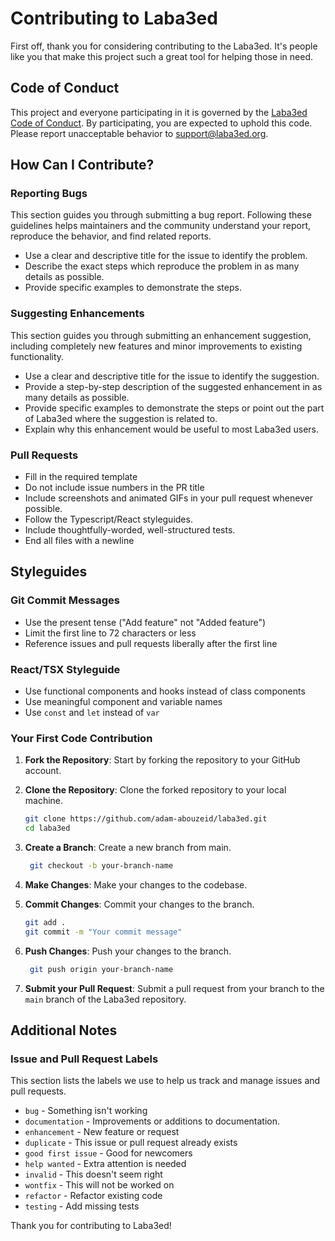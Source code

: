 # Contributing to Laba3ed

First off, thank you for considering contributing to the Laba3ed. It's people like you that make this project such a great tool for helping those in need.

## Code of Conduct

This project and everyone participating in it is governed by the [Laba3ed Code of Conduct](CODE_OF_CONDUCT.md). By participating, you are expected to uphold this code. Please report unacceptable behavior to [support@laba3ed.org](mailto:support@laba3ed.org).

## How Can I Contribute?

### Reporting Bugs

This section guides you through submitting a bug report. Following these guidelines helps maintainers and the community understand your report, reproduce the behavior, and find related reports.

- Use a clear and descriptive title for the issue to identify the problem.
- Describe the exact steps which reproduce the problem in as many details as possible.
- Provide specific examples to demonstrate the steps.

### Suggesting Enhancements

This section guides you through submitting an enhancement suggestion, including completely new features and minor improvements to existing functionality.

- Use a clear and descriptive title for the issue to identify the suggestion.
- Provide a step-by-step description of the suggested enhancement in as many details as possible.
- Provide specific examples to demonstrate the steps or point out the part of Laba3ed where the suggestion is related to.
- Explain why this enhancement would be useful to most Laba3ed users.

### Pull Requests

- Fill in the required template
- Do not include issue numbers in the PR title
- Include screenshots and animated GIFs in your pull request whenever possible.
- Follow the Typescript/React styleguides.
- Include thoughtfully-worded, well-structured tests.
- End all files with a newline

## Styleguides

### Git Commit Messages

- Use the present tense ("Add feature" not "Added feature")
- Limit the first line to 72 characters or less
- Reference issues and pull requests liberally after the first line

### React/TSX Styleguide

- Use functional components and hooks instead of class components
- Use meaningful component and variable names
- Use `const` and `let` instead of `var`

### Your First Code Contribution

1. **Fork the Repository**: Start by forking the repository to your GitHub account.

2. **Clone the Repository**: Clone the forked repository to your local machine.

   ```sh
   git clone https://github.com/adam-abouzeid/laba3ed.git
   cd laba3ed
   ```

3. **Create a Branch**: Create a new branch from main.

   ```sh
    git checkout -b your-branch-name
   ```

4. **Make Changes**: Make your changes to the codebase.
5. **Commit Changes**: Commit your changes to the branch.

   ```sh
   git add .
   git commit -m "Your commit message"
   ```

6. **Push Changes**: Push your changes to the branch.
   ```sh
    git push origin your-branch-name
   ```
7. **Submit your Pull Request**: Submit a pull request from your branch to the `main` branch of the Laba3ed repository.

## Additional Notes

### Issue and Pull Request Labels

This section lists the labels we use to help us track and manage issues and pull requests.

- `bug` - Something isn't working
- `documentation` - Improvements or additions to documentation.
- `enhancement` - New feature or request
- `duplicate` - This issue or pull request already exists
- `good first issue` - Good for newcomers
- `help wanted` - Extra attention is needed
- `invalid` - This doesn't seem right
- `wontfix` - This will not be worked on
- `refactor` - Refactor existing code
- `testing` - Add missing tests

Thank you for contributing to Laba3ed!
